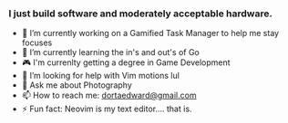 ### I just build software and moderately acceptable hardware.
 
- 🔭 I’m currently working on a Gamified Task Manager to help me stay focuses
- 🌱 I’m currently learning the in's and out's of Go
- 🎮 I'm currenlty getting a degree in Game Development
- 🤔 I’m looking for help with Vim motions lul
- 💬 Ask me about Photography
- 📫 How to reach me: dortaedward@gmail.com
- ⚡ Fun fact: Neovim is my text editor.... that is.
